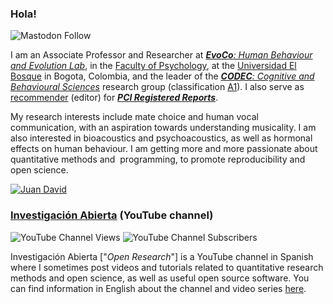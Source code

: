 ### Hola!

![Mastodon Follow](https://img.shields.io/mastodon/follow/109508657930761325?style=for-the-badge&logo=mastodon) 

I am an Associate Professor and Researcher at [***EvoCo**: Human Behaviour and Evolution Lab*](https://jdleongomez.info/en/team/), in the [Faculty of Psychology](https://www.unbosque.edu.co/psicologia), at the [Universidad El Bosque](https://www.unbosque.edu.co/) in Bogota, Colombia, and the leader of the [***CODEC**: Cognitive and Behavioural Sciences*](https://investigaciones.unbosque.edu.co/codec) research group (classification [A1](https://scienti.minciencias.gov.co/gruplac/jsp/visualiza/visualizagr.jsp?nro=00000000001446)). I also serve as  [recommender](https://rr.peercommunityin.org/about/recommenders) (editor) for [***PCI Registered Reports***](https://rr.peercommunityin.org/).

My research interests include mate choice and human vocal communication, with an aspiration towards understanding musicality. I am also interested in bioacoustics and psychoacoustics, as well as hormonal effects on human behaviour. I am getting more and more passionate about quantitative methods and [<i class="fab fa-r-project"></i>](https://www.r-project.org/about.html)&nbsp;programming, to promote reproducibility and open science.

[![Juan David](https://github.com/JDLeongomez/JDLeongomez/assets/45215832/bab9a290-17e1-44ee-9a4f-49fdc5db1e31)](https://jdleongomez.info/)

### [Investigación Abierta](https://www.youtube.com/@InvestigacionAbierta) (YouTube channel)

![YouTube Channel Views](https://img.shields.io/youtube/channel/views/UCs-6iLG3cnZwtGFcvyObPpA?style=for-the-badge&logo=youtube&label=YouTube%20views)  ![YouTube Channel Subscribers](https://img.shields.io/youtube/channel/subscribers/UCs-6iLG3cnZwtGFcvyObPpA?style=for-the-badge&logo=youtube)

Investigación Abierta ["*Open Research*"] is a YouTube channel in Spanish where I sometimes post videos and tutorials related to quantitative research methods and open science, as well as useful open source software. You can find information in English about the channel and video series [here](https://jdleongomez.info/en/post/).
